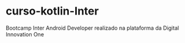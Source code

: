 # curso-kotlin-Inter
Bootcamp Inter Android Developer realizado na plataforma da Digital Innovation One
